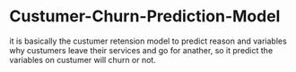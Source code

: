 # Custumer-Churn-Prediction-Model
it is basically the custumer retension model to predict reason and variables why custumers leave their services and go for anather, so it predict the variables on custumer will churn or not.
